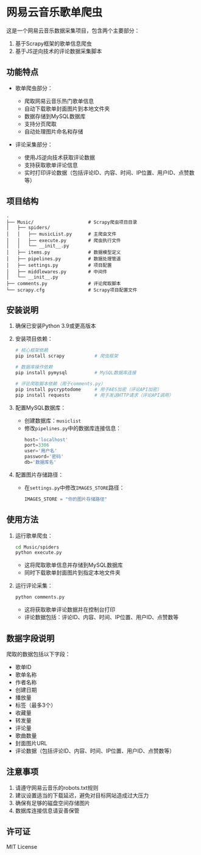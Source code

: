 # 网易云音乐歌单爬虫

这是一个网易云音乐数据采集项目，包含两个主要部分：
1. 基于Scrapy框架的歌单信息爬虫
2. 基于JS逆向技术的评论数据采集脚本

## 功能特点

- 歌单爬虫部分：
  - 爬取网易云音乐热门歌单信息
  - 自动下载歌单封面图片到本地文件夹
  - 数据存储到MySQL数据库
  - 支持分页爬取
  - 自动处理图片命名和存储

- 评论采集部分：
  - 使用JS逆向技术获取评论数据
  - 支持获取歌单评论信息
  - 实时打印评论数据（包括评论ID、内容、时间、IP位置、用户ID、点赞数等）

## 项目结构

```
.
├── Music/                    # Scrapy爬虫项目目录
│   ├── spiders/
│   │   ├── musicList.py      # 主爬虫文件
│   │   ├── execute.py        # 爬虫执行文件
│   │   └── __init__.py
│   ├── items.py              # 数据模型定义
│   ├── pipelines.py          # 数据处理管道
│   ├── settings.py           # 项目配置
│   ├── middlewares.py        # 中间件
│   └── __init__.py
├── comments.py               # 评论爬取脚本
└── scrapy.cfg                # Scrapy项目配置文件
```

## 安装说明

1. 确保已安装Python 3.9或更高版本
2. 安装项目依赖：
   ```bash
   # 核心框架依赖
   pip install scrapy           # 爬虫框架
   
   # 数据库操作依赖
   pip install pymysql          # MySQL数据库连接
   
   # 评论爬取脚本依赖（用于comments.py）
   pip install pycryptodome     # 用于AES加密（评论API加密）
   pip install requests         # 用于发送HTTP请求（评论API调用）
   ```

3. 配置MySQL数据库：
   - 创建数据库：`musiclist`
   - 修改`pipelines.py`中的数据库连接信息：
     ```python
     host='localhost'
     port=3306
     user='用户名'
     password='密码'
     db='数据库名'
     ```

4. 配置图片存储路径：
   - 在`settings.py`中修改`IMAGES_STORE`路径：
     ```python
     IMAGES_STORE = "你的图片存储路径"
     ```

## 使用方法

1. 运行歌单爬虫：
   ```bash
   cd Music/spiders
   python execute.py
   ```
   - 这将爬取歌单信息并存储到MySQL数据库
   - 同时下载歌单封面图片到指定本地文件夹

2. 运行评论采集：
   ```bash
   python comments.py
   ```
   - 这将获取歌单评论数据并在控制台打印
   - 评论数据包括：评论ID、内容、时间、IP位置、用户ID、点赞数等

## 数据字段说明

爬取的数据包括以下字段：
- 歌单ID
- 歌单名称
- 作者名称
- 创建日期
- 播放量
- 标签（最多3个）
- 收藏量
- 转发量
- 评论量
- 歌曲数量
- 封面图片URL
- 评论数据（包括评论ID、内容、时间、IP位置、用户ID、点赞数等）

## 注意事项

1. 请遵守网易云音乐的robots.txt规则
2. 建议设置适当的下载延迟，避免对目标网站造成过大压力
3. 确保有足够的磁盘空间存储图片
4. 数据库连接信息请妥善保管

## 许可证

MIT License 
